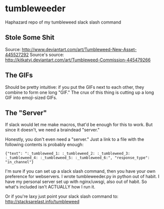 # tumbleweeder #

Haphazard repo of my tumbleweed slack slash command

## Stole Some Shit ##

Source: http://www.deviantart.com/art/Tumbleweed-New-Asset-445527292
Source's source: http://kitkatyj.deviantart.com/art/Tumbleweed-Commission-445479266

## The GIFs ##

Should be pretty intuitive: if you put the GIFs next to each other, they combine to form one long "GIF." The crux of this thing is cutting up a long GIF into emoji-sized GIFs.

## The "Server" ##

If slack would let me make macros, that'd be enough for this to work. But since it doesn't, we need a braindead "server."

Honestly, you don't even need a "server." Just a link to a file with the following contents is probably enough:

    {"text": ":_tumbleweed_1: :_tumbleweed_2: :_tumbleweed_3: :_tumbleweed_4: :_tumbleweed_5: :_tumbleweed_6:", "response_type": "in_channel"}

I'm sure if you can set up a slack slash command, then you have your own preference for webservers. I wrote tumbleweeder.py in python out of habit. I have my personal server set up with nginx/uwsgi, also out of habit. So what's included isn't ACTUALLY how I run it. 

Or if you're laxy just point your slack slash command to: http://stacksarelast.info/tumbleweed
